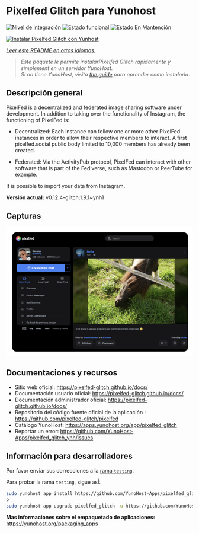 <!--
Este archivo README esta generado automaticamente<https://github.com/YunoHost/apps/tree/master/tools/readme_generator>
No se debe editar a mano.
-->

# Pixelfed Glitch para Yunohost

[![Nivel de integración](https://apps.yunohost.org/badge/integration/pixelfed_glitch)](https://ci-apps.yunohost.org/ci/apps/pixelfed_glitch/)
![Estado funcional](https://apps.yunohost.org/badge/state/pixelfed_glitch)
![Estado En Mantención](https://apps.yunohost.org/badge/maintained/pixelfed_glitch)

[![Instalar Pixelfed Glitch con Yunhost](https://install-app.yunohost.org/install-with-yunohost.svg)](https://install-app.yunohost.org/?app=pixelfed_glitch)

*[Leer este README en otros idiomas.](./ALL_README.md)*

> *Este paquete le permite instalarPixelfed Glitch rapidamente y simplement en un servidor YunoHost.*  
> *Si no tiene YunoHost, visita [the guide](https://yunohost.org/install) para aprender como instalarla.*

## Descripción general

PixelFed is a decentralized and federated image sharing software under development.
In addition to taking over the functionality of Instagram, the functioning of PixelFed is:

* Decentralized: Each instance can follow one or more other PixelFed instances in order to allow their respective members to interact. A first pixelfed.social public body limited to 10,000 members has already been created.

* Federated: Via the ActivityPub protocol, PixelFed can interact with other software that is part of the Fediverse, such as Mastodon or PeerTube for example.

It is possible to import your data from Instagram.


**Versión actual:** v0.12.4-glitch.1.9.1~ynh1

## Capturas

![Captura de Pixelfed Glitch](./doc/screenshots/screenshot.png)

## Documentaciones y recursos

- Sitio web oficial: <https://pixelfed-glitch.github.io/docs/>
- Documentación usuario oficial: <https://pixelfed-glitch.github.io/docs/>
- Documentación administrador oficial: <https://pixelfed-glitch.github.io/docs/>
- Repositorio del código fuente oficial de la aplicación : <https://github.com/pixelfed-glitch/pixelfed>
- Catálogo YunoHost: <https://apps.yunohost.org/app/pixelfed_glitch>
- Reportar un error: <https://github.com/YunoHost-Apps/pixelfed_glitch_ynh/issues>

## Información para desarrolladores

Por favor enviar sus correcciones a la [rama `testing`](https://github.com/YunoHost-Apps/pixelfed_glitch_ynh/tree/testing).

Para probar la rama `testing`, sigue asÍ:

```bash
sudo yunohost app install https://github.com/YunoHost-Apps/pixelfed_glitch_ynh/tree/testing --debug
o
sudo yunohost app upgrade pixelfed_glitch -u https://github.com/YunoHost-Apps/pixelfed_glitch_ynh/tree/testing --debug
```

**Mas informaciones sobre el empaquetado de aplicaciones:** <https://yunohost.org/packaging_apps>
